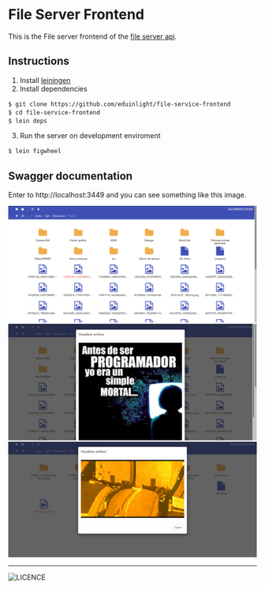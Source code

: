 # File Server Frontend

This is the File server frontend of the [file server api]('https://github.com/eduinlight/file-service-backend').

## Instructions

1. Install [leiningen]('https://leiningen.org/')
2. Install dependencies

```BASH
$ git clone https://github.com/eduinlight/file-service-frontend
$ cd file-service-frontend
$ lein deps
```

3. Run the server on development enviroment

```BASH
$ lein figwheel
```

## Swagger documentation

Enter to http://localhost:3449 and you can see something like this image.

![](https://github.com/eduinlight/file-service-frontend/blob/master/images/explorer.png "explorer")
![](https://github.com/eduinlight/file-service-frontend/blob/master/images/view_image.png "view_image")
![](https://github.com/eduinlight/file-service-frontend/blob/master/images/view_video.png "view_video")

---

![LICENCE](https://github.com/eduinlight/file-service-frontend/blob/master/LICENSE)
